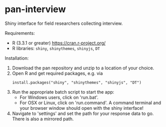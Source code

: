 pan-interview
===

Shiny interface for field researchers collecting interview.

Requirements:
- R (3.3.1 or greater) https://cran.r-project.org/
- R libraries: `shiny`, `shinythemes`, `shinyjs`, `DT`

Installation:

1. Download the pan repository and unzip to a location of your choice.
2. Open R and get required packages, e.g. via
    ```{R}
    install.packages("shiny", "shinythemes", "shinyjs", "DT")
    ```
3. Run the appropriate batch script to start the app:
   * For Windows users, click on 'run.bat'.
   * For OSX or Linux, click on 'run.command'.
A command terminal and your browser window should open with the shiny interface!
4. Navigate to 'settings' and set the path for your response data to go. There is also a mirrored path.

